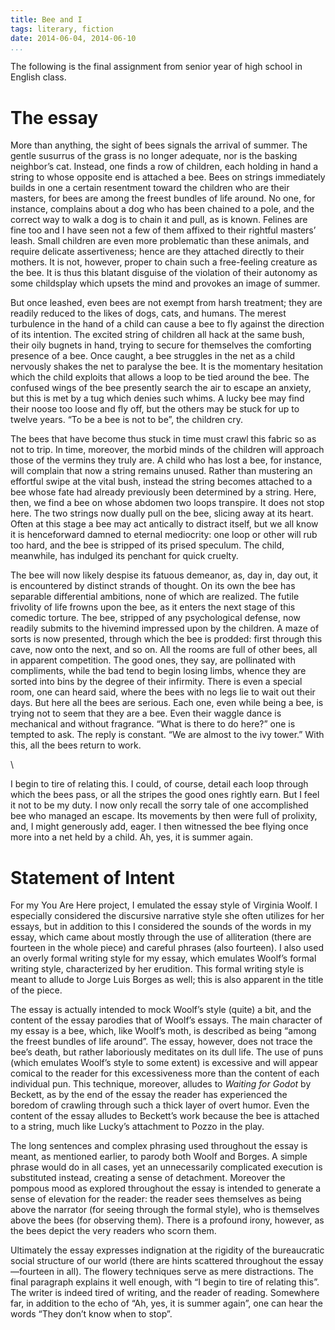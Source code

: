 ```yaml
---
title: Bee and I
tags: literary, fiction
date: 2014-06-04, 2014-06-10
...
```


The following is the final assignment from senior year of high school in
English class.


# The essay

More than anything, the sight of bees signals the arrival of summer. The
gentle susurrus of the grass is no longer adequate, nor is the basking
neighbor’s cat. Instead, one finds a row of children, each holding in
hand a string to whose opposite end is attached a bee. Bees on strings
immediately builds in one a certain resentment toward the children who
are their masters, for bees are among the freest bundles of life around.
No one, for instance, complains about a dog who has been chained to a
pole, and the correct way to walk a dog is to chain it and pull, as is
known. Felines are fine too and I have seen not a few of them affixed to
their rightful masters’ leash. Small children are even more problematic
than these animals, and require delicate assertiveness; hence are they
attached directly to their mothers. It is not, however, proper to chain
such a free-feeling creature as the bee. It is thus this blatant
disguise of the violation of their autonomy as some childsplay which
upsets the mind and provokes an image of summer.

But once leashed, even bees are not exempt from harsh treatment; they
are readily reduced to the likes of dogs, cats, and humans. The merest
turbulence in the hand of a child can cause a bee to fly against the
direction of its intention. The excited string of children all hack at
the same bush, their oily bugnets in hand, trying to secure for
themselves the comforting presence of a bee. Once caught, a bee
struggles in the net as a child nervously shakes the net to paralyse the
bee. It is the momentary hesitation which the child exploits that allows
a loop to be tied around the bee. The confused wings of the bee
presently search the air to escape an anxiety, but this is met by a tug
which denies such whims. A lucky bee may find their noose too loose and
fly off, but the others may be stuck for up to twelve years. “To be a
bee is not to be”, the children cry.

The bees that have become thus stuck in time must crawl this fabric so
as not to trip. In time, moreover, the morbid minds of the children will
approach those of the vermins they truly are. A child who has lost a
bee, for instance, will complain that now a string remains unused.
Rather than mustering an effortful swipe at the vital bush, instead the
string becomes attached to a bee whose fate had already previously been
determined by a string. Here, then, we find a bee on whose abdomen two
loops transpire. It does not stop here. The two strings now dually pull
on the bee, slicing away at its heart. Often at this stage a bee may act
antically to distract itself, but we all know it is henceforward damned
to eternal mediocrity: one loop or other will rub too hard, and the bee
is stripped of its prised speculum. The child, meanwhile, has indulged
its penchant for quick cruelty.

The bee will now likely despise its fatuous demeanor, as, day in, day
out, it is encountered by distinct strands of thought. On its own the
bee has separable differential ambitions, none of which are realized.
The futile frivolity of life frowns upon the bee, as it enters the next
stage of this comedic torture. The bee, stripped of any psychological
defense, now readily submits to the hivemind impressed upon by the
children. A maze of sorts is now presented, through which the bee is
prodded: first through this cave, now onto the next, and so on. All the
rooms are full of other bees, all in apparent competition. The good
ones, they say, are pollinated with compliments, while the bad tend to
begin losing limbs, whence they are sorted into bins by the degree of
their infirmity. There is even a special room, one can heard said, where
the bees with no legs lie to wait out their days. But here all the bees
are serious. Each one, even while being a bee, is trying not to seem
that they are a bee. Even their waggle dance is mechanical and without
fragrance. “What is there to do here?” one is tempted to ask. The reply
is constant. “We are almost to the ivy tower.” With this, all the bees
return to work.

\

I begin to tire of relating this. I could, of course, detail each loop
through which the bees pass, or all the stripes the good ones rightly
earn. But I feel it not to be my duty. I now only recall the sorry tale
of one accomplished bee who managed an escape. Its movements by then
were full of prolixity, and, I might generously add, eager. I then
witnessed the bee flying once more into a net held by a child. Ah, yes,
it is summer again.



# Statement of Intent

For my You Are Here project, I emulated the essay style of Virginia
Woolf. I especially considered the discursive narrative style she often
utilizes for her essays, but in addition to this I considered the sounds
of the words in my essay, which came about mostly through the use of
alliteration (there are fourteen in the whole piece) and careful phrases
(also fourteen). I also used an overly formal writing style for my
essay, which emulates Woolf’s formal writing style, characterized by her
erudition. This formal writing style is meant to allude to Jorge Luis
Borges as well; this is also apparent in the title of the piece.

The essay is actually intended to mock Woolf’s style (quite) a bit, and
the content of the essay parodies that of Woolf’s essays. The main
character of my essay is a bee, which, like Woolf’s moth, is described
as being “among the freest bundles of life around”. The essay, however,
does not trace the bee’s death, but rather laboriously meditates on its
dull life. The use of puns (which emulates Woolf’s style to some extent)
is excessive and will appear comical to the reader for this
excessiveness more than the content of each individual pun. This
technique, moreover, alludes to *Waiting for Godot* by Beckett, as by
the end of the essay the reader has experienced the boredom of crawling
through such a thick layer of overt humor. Even the content of the essay
alludes to Beckett’s work because the bee is attached to a string, much
like Lucky’s attachment to Pozzo in the play.

The long sentences and complex phrasing used throughout the essay is
meant, as mentioned earlier, to parody both Woolf and Borges. A simple
phrase would do in all cases, yet an unnecessarily complicated execution
is substituted instead, creating a sense of detachment. Moreover the
pompous mood as explored throughout the essay is intended to generate a
sense of elevation for the reader: the reader sees themselves as being
above the narrator (for seeing through the formal style), who is
themselves above the bees (for observing them). There is a profound
irony, however, as the bees depict the very readers who scorn them.

Ultimately the essay expresses indignation at the rigidity of the
bureaucratic social structure of our world (there are hints scattered
throughout the essay—fourteen in all). The flowery techniques serve as
mere distractions. The final paragraph explains it well enough, with “I
begin to tire of relating this”. The writer is indeed tired of writing,
and the reader of reading. Somewhere far, in addition to the echo of
“Ah, yes, it is summer again”, one can hear the words “They don’t know
when to stop”.

